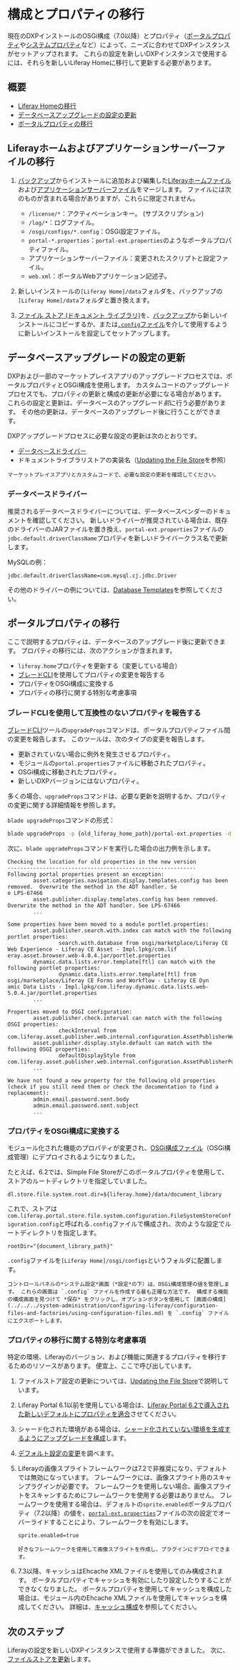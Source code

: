 # 構成とプロパティの移行

現在のDXPインストールのOSGi構成（7.0以降）とプロパティ（[ポータルプロパティ](../../reference/portal-properties.md)や[システムプロパティ](../../reference/system-properties.md)など）によって、ニーズに合わせてDXPインスタンスがセットアップされます。 これらの設定を新しいDXPインスタンスで使用するには、それらを新しいLiferay Homeに移行して更新する必要があります。

## 概要

  - [Liferay Homeの移行](#migrating-liferay-home)
  - [データベースアップグレードの設定の更新](#updating-settings-used-by-the-database-upgrade)
  - [ポータルプロパティの移行](#migrating-portal-properties)

## Liferayホームおよびアプリケーションサーバーファイルの移行

1.  [バックアップ](../../maintaining-a-liferay-dxp-installation/backing-up.md)からインストールに追加および編集した[Liferayホームファイル](../../maintaining-a-liferay-dxp-installation/backing-up.md#liferay-home)および[アプリケーションサーバーファイル](../../maintaining-a-liferay-dxp-installation/backing-up.md#application-server)をマージします。 ファイルには次のものが含まれる場合がありますが、これらに限定されません。

      - `/license/*`：アクティベーションキー。 (サブスクリプション)
      - `/log/*`：ログファイル。
      - `/osgi/configs/*.config`：OSGi設定ファイル。
      - `portal-*.properties`：`portal-ext.properties`のようなポータルプロパティファイル。
      - アプリケーションサーバーファイル：変更されたスクリプトと設定ファイル。
      - `web.xml`：ポータルWebアプリケーション記述子。

2.  新しいインストールの`[Liferay Home]/data`フォルダを、バックアップの`[Liferay Home]/data`フォルダと置き換えます。

3.  [ファイル ストア (ドキュメント ライブラリ)](../../../system-administration/file-storage/configuring-file-storage.md)を、[バックアップ](../../maintaining-a-liferay-dxp-installation/backing-up.md)から新しいインストールにコピーするか、または[`.config`ファイル](../../../system-administration/configuring-liferay/configuration-files-and-factories/using-configuration-files.md#creating-configuration-files)を介して使用するように新しいインストールを設定してセットアップします。

## データベースアップグレードの設定の更新

DXPおよび一部のマーケットプレイスアプリのアップグレードプロセスでは、ポータルプロパティとOSGi構成を使用します。 カスタムコードのアップグレードプロセスでも、プロパティの更新と構成の更新が必要になる場合があります。 これらの設定と更新は、データベースのアップグレード*前*に行う必要があります。 その他の更新は、データベースのアップグレード後に行うことができます。

DXPアップグレードプロセスに必要な設定の更新は次のとおりです。

  - [データベースドライバー](#database-drivers)
  - ドキュメントライブラリストアの実装名（[Updating the File Store](./updating-the-file-store.md#updating-the-store-implementation-class-name)を参照）

<!-- end list -->

```{important}
マーケットプレイスアプリとカスタムコードで、必要な設定の更新を確認してください。
```

### データベースドライバー

推奨されるデータベースドライバーについては、データベースベンダーのドキュメントを確認してください。 新しいドライバーが推奨されている場合は、既存のドライバーのJARファイルを置き換え、`portal-ext.properties`ファイルの`jdbc.default.driverClassName`プロパティを新しいドライバークラス名で更新します。

MySQLの例：

``` properties
jdbc.default.driverClassName=com.mysql.cj.jdbc.Driver
```

その他のドライバーの例については、[Database Templates](../../reference/database-templates.md)を参照してください。

## ポータルプロパティの移行

ここで説明するプロパティは、データベースのアップグレード後に更新できます。 プロパティの移行には、次のアクションが含まれます。

  - `liferay.home`プロパティを更新する（変更している場合）
  - [ブレードCLI](../../../building-applications/tooling/blade-cli/installing-and-updating-blade-cli.md)を使用してプロパティの変更を報告する
  - プロパティをOSGi構成に変換する
  - プロパティの移行に関する特別な考慮事項

### ブレードCLIを使用して互換性のないプロパティを報告する

[ブレードCLI](../../../building-applications/tooling/blade-cli/installing-and-updating-blade-cli.md)ツールの`upgradeProps`コマンドは、ポータルプロパティファイル間の変更を報告します。 このツールは、次のタイプの変更を報告します。

  - 更新されていない場合に例外を発生させるプロパティ。
  - モジュールの`portal.properties`ファイルに移動されたプロパティ。
  - OSGi構成に移動されたプロパティ。
  - 新しいDXPバージョンにはないプロパティ。

多くの場合、`upgradeProps`コマンドは、必要な更新を説明するか、プロパティの変更に関する詳細情報を参照します。

`blade upgradeProps`コマンドの形式：

``` bash
blade upgradeProps -p {old_liferay_home_path}/portal-ext.properties -d {new_liferay_home_path}
```

次に、`blade upgradeProps`コマンドを実行した場合の出力例を示します。

    Checking the location for old properties in the new version
    -----------------------------------------------------------
    Following portal properties present an exception:
            asset.categories.navigation.display.templates.config has been removed.  Overwrite the method in the ADT handler. Se
    e LPS-67466
            asset.publisher.display.templates.config has been removed.  Overwrite the method in the ADT handler. See LPS-67466
            ...
    
    Some properties have been moved to a module portlet.properties:
            asset.publisher.search.with.index can match with the following portlet properties:
                    search.with.database from osgi/marketplace/Liferay CE Web Experience - Liferay CE Asset - Impl.lpkg/com.lif
    eray.asset.browser.web-4.0.4.jar/portlet.properties
            dynamic.data.lists.error.template[ftl] can match with the following portlet properties:
                    dynamic.data.lists.error.template[ftl] from osgi/marketplace/Liferay CE Forms and Workflow - Liferay CE Dyn
    amic Data Lists - Impl.lpkg/com.liferay.dynamic.data.lists.web-5.0.4.jar/portlet.properties
            ...
    
    Properties moved to OSGI configuration:
            asset.publisher.check.interval can match with the following OSGI properties:
                    checkInterval from com.liferay.asset.publisher.web.internal.configuration.AssetPublisherWebConfiguration
            asset.publisher.display.style.default can match with the following OSGI properties:
                    defaultDisplayStyle from com.liferay.asset.publisher.web.internal.configuration.AssetPublisherPortletInstanceConfiguration
            ...
    
    We have not found a new property for the following old properties (check if you still need them or check the documentation to find a replacement):
            admin.email.password.sent.body
            admin.email.password.sent.subject
            ...

### プロパティをOSGi構成に変換する

モジュール化された機能のプロパティが変更され、[OSGi構成ファイル](../../../system-administration/configuring-liferay/configuration-files-and-factories/using-configuration-files.md)（OSGi構成管理）にデプロイされるようになりました。

たとえば、6.2では、Simple File Storeがこのポータルプロパティを使用して、ストアのルートディレクトリを指定していました。

``` properties
dl.store.file.system.root.dir=${liferay.home}/data/document_library
```

これで、ストアは`com.liferay.portal.store.file.system.configuration.FileSystemStoreConfiguration.config`と呼ばれる`.config`ファイルで構成され、次のような設定でルートディレクトリを指定します。

``` properties
rootDir="{document_library_path}"
```

`.config`ファイルを`[Liferay Home]/osgi/configs`というフォルダに配置します。

```{tip}
コントロールパネルの*システム設定*画面（*設定*の下）は、OSGi構成管理の値を管理します。 これらの画面は `.config` ファイルを作成する最も正確な方法です。 構成する機能の構成画面を見つけて *保存* をクリックし、オプションボタンを使用して [画面の構成](../../../system-administration/configuring-liferay/configuration-files-and-factories/using-configuration-files.md) を `.config` ファイルにエクスポートします。
```

### プロパティの移行に関する特別な考慮事項

特定の環境、Liferayのバージョン、および機能に関連するプロパティを移行するためのリソースがあります。 便宜上、ここで呼び出しています。

1.  ファイルストア設定の更新については、[Updating the File Store](./updating-the-file-store.md)で説明しています。

2.  Liferay Portal 6.1以前を使用している場合は、[Liferay Portal 6.2で導入された新しいデフォルトにプロパティを適合](https://help.liferay.com/hc/en-us/articles/360017903232-Upgrading-Liferay#review-the-liferay-62-properties-defaults)させてください。

3.  シャード化された環境がある場合は、[シャード化されていない環境を生成するようにアップグレードを構成](../other-upgrade-scenarios/upgrading-a-sharded-environment.md)します。

4.  [デフォルト設定の変更](../reference/default-setting-changes-in-7-3.md)を調べます。

5.  Liferayの画像スプライトフレームワークは7.2で非推奨になり、デフォルトでは無効になっています。 フレームワークには、画像スプライト用のスキャンプラグインが必要です。 フレームワークを使用しない場合、画像スプライトをスキャンするためにフレームワークを使用する必要はありません。 フレームワークを使用する場合は、デフォルトの`sprite.enabled`ポータルプロパティ（7.2以降）の値を、[`portal-ext.properties`](../../reference/portal-properties.md)ファイルの次の設定でオーバーライドすることにより、フレームワークを有効にします。

    ``` properties
    sprite.enabled=true
    ```

    ```{note}
    好きなフレームワークを使用して画像スプライトを作成し、プラグインにデプロイできます。
    ```

6.  7.3以降、キャッシュはEhcache XMLファイルを使用してのみ構成されます。 ポータルプロパティでキャッシュを有効にしたり設定したりすることができなくなりました。 ポータルプロパティを使用してキャッシュを構成した場合は、モジュール内のEhcache XMLファイルを使用してキャッシュを構成してください。 詳細は、[キャッシュ構成](https://help.liferay.com/hc/en-us/articles/360035581451-Introduction-to-Cache-Configuration)を参照してください。

## 次のステップ

Liferayの設定を新しいDXPインスタンスで使用する準備ができました。 次に、[ファイルストアを更新](./updating-the-file-store.md)します。
